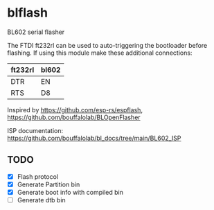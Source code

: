 # blflash

BL602 serial flasher

The FTDI ft232rl can be used to auto-triggering the bootloader before flashing. If using this module make these additional connections:

| ft232rl | bl602 |
| --- | ---|
| DTR | EN |
| RTS | D8 |

Inspired by https://github.com/esp-rs/espflash, https://github.com/bouffalolab/BLOpenFlasher

ISP documentation: https://github.com/bouffalolab/bl_docs/tree/main/BL602_ISP

## TODO

- [x] Flash protocol
- [x] Generate Partition bin
- [x] Generate boot info with compiled bin
- [ ] Generate dtb bin
